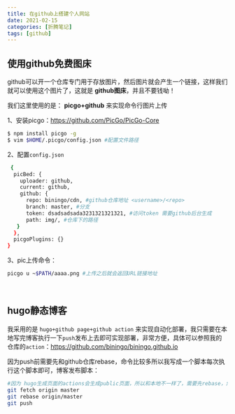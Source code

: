 ```yaml
---
title: 在github上搭建个人网站
date: 2021-02-15
categories: [折腾笔记]
tags: [github]
---
```


## 使用github免费图床

github可以开一个仓库专门用于存放图片，然后图片就会产生一个链接，这样我们就可以使用这个图片了，这就是 **github图床**，并且不要钱呦！

我们这里使用的是： **picgo+github** 来实现命令行图片上传

1、安装picgo：https://github.com/PicGo/PicGo-Core 

```bash
$ npm install picgo -g
$ vim $HOME/.picgo/config.json #配置文件路径
```

2、配置`config.json`

```bash
 {
  picBed: {
   	uploader: github,
   	current: github,
   	github: {
  	  repo: biningo/cdn, #github仓库地址 <username>/<repo>
  	  branch: master, #分支
  	  token: dsadsadsada3231321321321, #访问token 需要github后台生成
  	  path: img/, #仓库下的路径
   }
  },
  picgoPlugins: {}
}

```

3、pic上传命令：

```bash
picgo u ~$PATH/aaaa.png #上传之后就会返回URL链接地址
```

​    

## hugo静态博客

我采用的是 `hugo+github page+github action` 来实现自动化部署，我只需要在本地写完博客执行一下`push`发布上去即可实现部署，非常方便，具体可以参照我的仓库的`action`：https://github.com/biningo/biningo.github.io

因为push前需要先和github仓库rebase，命令比较多所以我写成一个脚本每次执行这个脚本即可，博客发布脚本：

```bash
#因为 hugo生成页面的actions会生成public页面，所以和本地不一样了，需要先rebase，然后再push才能push成功，每次push就会触发action生成页面
git fetch origin master
git rebase origin/master
git push
```

